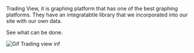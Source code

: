 

Trading View, it is graphing platform that has one of the best  graphing platforms. They have an integratabtle library that we incorporated into our site with our own data.

See what can be done.

![Gif Trading view inf](./Images/tradingview.gif)


